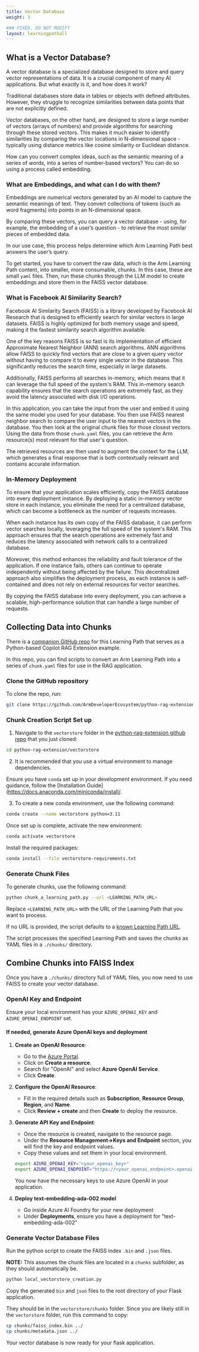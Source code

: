 ```yaml
---
title: Vector Database
weight: 3

### FIXED, DO NOT MODIFY
layout: learningpathall
---
```


## What is a Vector Database?

A vector database is a specialized database designed to store and query vector representations of data. It is a crucial component of many AI applications. But what exactly is it, and how does it work?

Traditional databases store data in tables or objects with defined attributes. However, they struggle to recognize similarities between data points that are not explicitly defined.

Vector databases, on the other hand, are designed to store a large number of vectors (arrays of numbers) and provide algorithms for searching through these stored vectors. This makes it much easier to identify similarities by comparing the vector locations in N-dimensional space - typically using distance metrics like cosine similarity or Euclidean distance.

How can you convert complex ideas, such as the semantic meaning of a series of words, into a series of number-based vectors? You can do so using a process called embedding.

### What are Embeddings, and what can I do with them?

Embeddings are numerical vectors generated by an AI model to capture the semantic meanings of text. They convert collections of tokens (such as word fragments) into points in an N-dimensional space.

By comparing these vectors, you can query a vector database - using, for example, the embedding of a user’s question - to retrieve the most similar pieces of embedded data.

In our use case, this process helps determine which Arm Learning Path best answers the user’s query.

To get started, you have to convert the raw data, which is the Arm Learning Path content, into smaller, more consumable, chunks. In this case, these are small `yaml` files. Then, run these chunks through the LLM model to create embeddings and store them in the FAISS vector database.

### What is Facebook AI Similarity Search?

Facebook AI Similarity Search (FAISS) is a library developed by Facebook AI Research that is designed to efficiently search for similar vectors in large datasets. FAISS is highly optimized for both memory usage and speed, making it the fastest similarity search algorithm available.

One of the key reasons FAISS is so fast is its implementation of efficient Approximate Nearest Neighbor (ANN) search algorithms. ANN algorithms allow FAISS to quickly find vectors that are close to a given query vector without having to compare it to every single vector in the database. This significantly reduces the search time, especially in large datasets.

Additionally, FAISS performs all searches in-memory, which means that it can leverage the full speed of the system's RAM. This in-memory search capability ensures that the search operations are extremely fast, as they avoid the latency associated with disk I/O operations.

In this application, you can take the input from the user and embed it using the same model you used for your database. You then use FAISS nearest neighbor search to compare the user input to the nearest vectors in the database. You then look at the original chunk files for those closest vectors. Using the data from those `chunk.yaml` files, you can retrieve the Arm resource(s) most relevant for that user's question.

The retrieved resources are then used to augment the context for the LLM, which generates a final response that is both contextually relevant and contains accurate information.

### In-Memory Deployment

To ensure that your application scales efficiently, copy the FAISS database into every deployment instance. By deploying a static in-memory vector store in each instance, you eliminate the need for a centralized database, which can become a bottleneck as the number of requests increases.

When each instance has its own copy of the FAISS database, it can perform vector searches locally, leveraging the full speed of the system's RAM. This approach ensures that the search operations are extremely fast and reduces the latency associated with network calls to a centralized database.

Moreover, this method enhances the reliability and fault tolerance of the application. If one instance fails, others can continue to operate independently without being affected by the failure. This decentralized approach also simplifies the deployment process, as each instance is self-contained and does not rely on external resources for vector searches.

By copying the FAISS database into every deployment, you can achieve a scalable, high-performance solution that can handle a large number of requests.

## Collecting Data into Chunks

There is a [companion GitHub repo](https://github.com/ArmDeveloperEcosystem/python-rag-extension/) for this Learning Path that serves as a Python-based Copilot RAG Extension example. 

In this repo, you can find scripts to convert an Arm Learning Path into a series of `chunk.yaml` files for use in the RAG application.

### Clone the GitHub repository

To clone the repo, run:

```bash
git clone https://github.com/ArmDeveloperEcosystem/python-rag-extension.git
```

### Chunk Creation Script Set up

1. Navigate to the `vectorstore` folder in the [python-rag-extension github repo](https://github.com/ArmDeveloperEcosystem/python-rag-extension/) that you just cloned:

```bash
cd python-rag-extension/vectorstore
```

2. It is recommended that you use a virtual environment to manage dependencies.

Ensure you have `conda` set up in your development environment. If you need guidance, follow the [Installation Guide](https://docs.anaconda.com/miniconda/install/.

3. To create a new conda environment, use the following command:

```sh
conda create --name vectorstore python=3.11
```

Once set up is complete, activate the new environment:

```sh
conda activate vectorstore
```

Install the required packages:

```sh
conda install --file vectorstore-requirements.txt
```

### Generate Chunk Files

To generate chunks, use the following command:

```sh
python chunk_a_learning_path.py --url <LEARNING_PATH_URL>
```

Replace `<LEARNING_PATH_URL>` with the URL of the Learning Path that you want to process. 

If no URL is provided, the script defaults to a [known Learning Path URL](https://learn.arm.com/learning-paths/cross-platform/kleidiai-explainer).

The script processes the specified Learning Path and saves the chunks as YAML files in a `./chunks/` directory.

## Combine Chunks into FAISS Index

Once you have a `./chunks/` directory full of YAML files, you now need to use FAISS to create your vector database.

### OpenAI Key and Endpoint

Ensure your local environment has your `AZURE_OPENAI_KEY` and `AZURE_OPENAI_ENDPOINT` set.

#### If needed, generate Azure OpenAI keys and deployment 

1. **Create an OpenAI Resource**:
   
    - Go to the [Azure Portal](https://portal.azure.com/).
    - Click on **Create a resource**.
    - Search for "OpenAI" and select **Azure OpenAI Service**.
    - Click **Create**.
    

2. **Configure the OpenAI Resource**:
   
    - Fill in the required details such as **Subscription**, **Resource Group**, **Region**, and **Name**.
    - Click **Review + create** and then **Create** to deploy the resource.

3. **Generate API Key and Endpoint**:
   
    - Once the resource is created, navigate to the resource page.
    - Under the **Resource Management->Keys and Endpoint** section, you will find the key and endpoint values.
    - Copy these values and set them in your local environment.

    ```sh
    export AZURE_OPENAI_KEY="<your_openai_key>"
    export AZURE_OPENAI_ENDPOINT="https://<your_openai_endpoint>.openai.azure.com/"
    ```

    You now have the necessary keys to use Azure OpenAI in your application.

1. **Deploy text-embedding-ada-002 model**
    - Go inside Azure AI Foundry for your new deployment
    - Under **Deployments**, ensure you have a deployment for "text-embedding-ada-002"

### Generate Vector Database Files

Run the python script to create the FAISS index `.bin` and `.json` files.

**NOTE:** This assumes the chunk files are located in a `chunks` subfolder, as they should automatically be.

```bash
python local_vectorstore_creation.py
```

Copy the generated `bin` and `json` files to the root directory of your Flask application.

They should be in the `vectorstore/chunks` folder. Since you are likely still in the `vectorstore` folder, run this command to copy:

```bash
cp chunks/faiss_index.bin ../
cp chunks/metadata.json ../
```

Your vector database is now ready for your flask application.